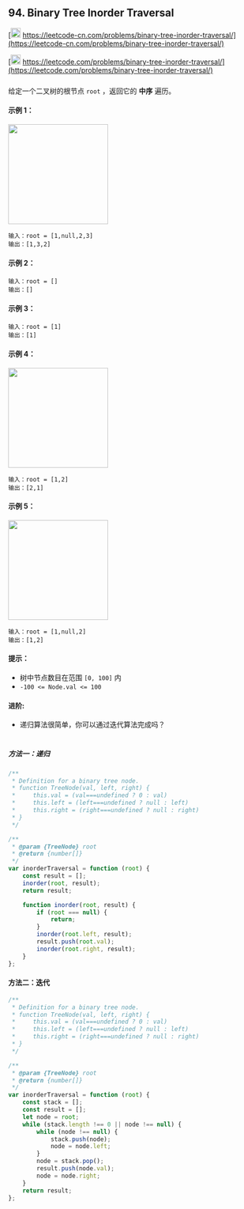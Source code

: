 ## 94. Binary Tree Inorder Traversal

[<img src="https://static.leetcode-cn.com/cn-mono-assets/production/assets/logo-dark-cn.c42314a8.svg" height="20" /> https://leetcode-cn.com/problems/binary-tree-inorder-traversal/](https://leetcode-cn.com/problems/binary-tree-inorder-traversal/)

[<img src="https://assets.leetcode.com/static_assets/public/webpack_bundles/images/logo-dark.e99485d9b.svg" height="20"/> https://leetcode.com/problems/binary-tree-inorder-traversal/](https://leetcode.com/problems/binary-tree-inorder-traversal/)

###

给定一个二叉树的根节点 `root` ，返回它的 **中序** 遍历。

#### 示例 1：

<img src="https://assets.leetcode.com/uploads/2020/09/15/inorder_1.jpg" width="202" />

```
输入：root = [1,null,2,3]
输出：[1,3,2]
```

#### 示例 2：

```
输入：root = []
输出：[]
```

#### 示例 3：

```
输入：root = [1]
输出：[1]
```

#### 示例 4：

<img src="https://assets.leetcode.com/uploads/2020/09/15/inorder_5.jpg" width="202" />

```
输入：root = [1,2]
输出：[2,1]
```

#### 示例 5：

<img src="https://assets.leetcode.com/uploads/2020/09/15/inorder_4.jpg" width="202" />

```
输入：root = [1,null,2]
输出：[1,2]
```

#### 提示：

-   树中节点数目在范围 `[0, 100]` 内
-   `-100 <= Node.val <= 100`

#### 进阶:

-   递归算法很简单，你可以通过迭代算法完成吗？

#

##### 方法一：递归

```js
/**
 * Definition for a binary tree node.
 * function TreeNode(val, left, right) {
 *     this.val = (val===undefined ? 0 : val)
 *     this.left = (left===undefined ? null : left)
 *     this.right = (right===undefined ? null : right)
 * }
 */

/**
 * @param {TreeNode} root
 * @return {number[]}
 */
var inorderTraversal = function (root) {
    const result = [];
    inorder(root, result);
    return result;

    function inorder(root, result) {
        if (root === null) {
            return;
        }
        inorder(root.left, result);
        result.push(root.val);
        inorder(root.right, result);
    }
};
```

#### 方法二：迭代

```js
/**
 * Definition for a binary tree node.
 * function TreeNode(val, left, right) {
 *     this.val = (val===undefined ? 0 : val)
 *     this.left = (left===undefined ? null : left)
 *     this.right = (right===undefined ? null : right)
 * }
 */

/**
 * @param {TreeNode} root
 * @return {number[]}
 */
var inorderTraversal = function (root) {
    const stack = [];
    const result = [];
    let node = root;
    while (stack.length !== 0 || node !== null) {
        while (node !== null) {
            stack.push(node);
            node = node.left;
        }
        node = stack.pop();
        result.push(node.val);
        node = node.right;
    }
    return result;
};
```
